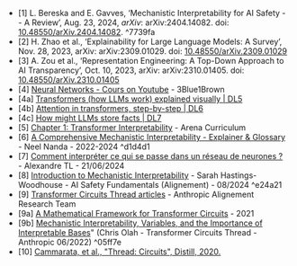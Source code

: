 - \[1] L. Bereska and E. Gavves, ‘Mechanistic Interpretability for AI Safety -- A Review’, Aug. 23, 2024, _arXiv_: arXiv:2404.14082. doi: [10.48550/arXiv.2404.14082](https://doi.org/10.48550/arXiv.2404.14082). ^7739fa
- \[2] H. Zhao et al., ‘Explainability for Large Language Models: A Survey’, Nov. 28, 2023, arXiv: arXiv:2309.01029. doi: [10.48550/arXiv.2309.01029](https://arxiv.org/abs/2309.01029)
- \[3] A. Zou et al., ‘Representation Engineering: A Top-Down Approach to AI Transparency’, Oct. 10, 2023, arXiv: arXiv:2310.01405. doi: [10.48550/arXiv.2310.01405](https://arxiv.org/abs/2310.01405)
- \[4] [Neural Networks - Cours on Youtube](https://youtube.com/playlist?list=PLZHQObOWTQDNU6R1_67000Dx_ZCJB-3pi&si=V6ikSNwUofcbQSs3) - 3Blue1Brown
- \[4a] [Transformers (how LLMs work) explained visually | DL5](https://youtu.be/wjZofJX0v4M?si=VqnSh_yXICKQLF8p)
- \[4b] [Attention in transformers, step-by-step | DL6](https://youtu.be/eMlx5fFNoYc?si=jECI3SZ7X2CyGUTW)
- \[4c] [How might LLMs store facts | DL7](https://youtu.be/9-Jl0dxWQs8?si=Eo5qlq7zTmtLzJGE)
- \[5] [Chapter 1: Transformer Interpretability](https://arena-chapter1-transformer-interp.streamlit.app/) - Arena Curriculum
- \[6] [A Comprehensive Mechanistic Interpretability - Explainer & Glossary](obsidian://open?vault=_Notes%20IA&file=Connaissance%2F101.%20XAI%2FNotes%2FNotes%20de%20lecture%2FA%20Comprehensive%20Mechanistic%20Interpretability%20-%20Explainer%20%26%20Glossary) - Neel Nanda - 2022-2024 ^d1d4d1
- \[7]  [Comment interpréter ce qui se passe dans un réseau de neurones ?](https://www.youtube.com/watch?v=n4EnafoZ38Q) - Alexandre TL - 21/06/2024
- \[8]  [Introduction to Mechanistic Interpretability](https://aisafetyfundamentals.com/blog/introduction-to-mechanistic-interpretability/?_gl=1*1419sh*_ga*MTI4OTkxOTA1NS4xNzA5ODExNDA3*_ga_8W59C8ZY6T*MTczODUyMzI4MC4yMDkuMC4xNzM4NTIzMjgwLjAuMC4w) - Sarah Hastings-Woodhouse - AI Safety Fundamentals (Alignement) - 08/2024 ^e24a21
- \[9]  [Transformer Circuits Thread articles](https://transformer-circuits.pub/) - Anthropic Alignement Research Team
- \[9a]  [A Mathematical Framework for Transformer Circuits](https://transformer-circuits.pub/2021/framework/index.html) - 2021
- \[9b] [Mechanistic Interpretability, Variables, and the Importance of Interpretable Bases](https://transformer-circuits.pub/2022/mech-interp-essay/index.html)" (Chris Olah - Transformer Circuits Thread - Anthropic 06/2022) ^05ff7e
- \[10]  [Cammarata, et al., "Thread: Circuits", Distill, 2020.](https://distill.pub/2020/circuits/) 